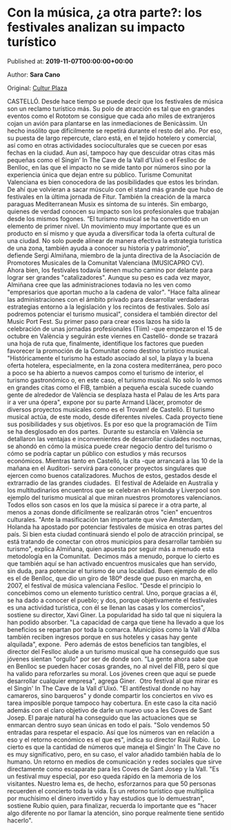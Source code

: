
# Con la música, ¿a otra parte?: los festivales analizan su impacto turístico

Published at: **2019-11-07T00:00:00+00:00**

Author: **Sara Cano**

Original: [Cultur Plaza](https://valenciaplaza.com/Conlamsicaaotrapartelosfestivalesanalizansuimpactoturstico1)

CASTELLÓ. Desde hace tiempo se puede decir que los festivales de música son un reclamo turístico más. Su polo de atracción es tal que en grandes eventos como el Rototom se consigue que cada año miles de extranjeros cojan un avión para plantarse en las inmediaciones de Benicàssim. Un hecho insólito que difícilmente se repetirá durante el resto del año. Por eso, su puesta de largo repercute, claro está, en el tejido hotelero y comercial, así como en otras actividades socioculturales que se cuecen por esas fechas en la ciudad. Aun así, tampoco hay que descuidar otras citas más pequeñas como el Singin’ In The Cave de la Vall d’Uixó o el Feslloc de Benlloc, en las que el impacto no se mide tanto por números sino por la experiencia única que dejan entre su público.
Turisme Comunitat Valenciana es bien conocedora de las posibilidades que estos les brindan. De ahí que volvieran a sacar músculo con el stand más grande que hubo de festivales en la última jornada de Fitur. También la creación de la marca paraguas Mediterranean Musix es síntoma de su interés. Sin embargo, quienes de verdad conocen su impacto son los profesionales que trabajan desde los mismos fogones. “El turismo musical se ha convertido en un elemento de primer nivel. Un movimiento muy importante que es un producto en sí mismo y que ayuda a diversificar toda la oferta cultural de una ciudad. No solo puede alinear de manera efectiva la estrategia turística de una zona, también ayuda a conocer su historia y patrimonio”, defiende Sergi Almiñana, miembro de la junta directiva de la Asociación de Promotores Musicales de la Comunitat Valenciana (MUSICAPRO CV). 
Ahora bien, los festivales todavía tienen mucho camino por delante para lograr ser grandes "catalizadores". Aunque su peso es cada vez mayor, Almiñana cree que las administraciones todavía no les ven como "empresarios que aportan mucho a la cadena de valor". "Hace falta alinear las administraciones con el ámbito privado para desarrollar verdaderas estrategias entorno a la legislación y los recintos de festivales. Solo así podremos potenciar el turismo musical", considera el también director del Music Port Fest. Su primer paso para crear esos lazos ha sido la celebración de unas jornadas profesionales (Tiim) -que empezaron el 15 de octubre en València y seguirán este viernes en Castelló- donde se trazará una hoja de ruta que, finalmente, identifique los factores que pueden favorecer la promoción de la Comunitat como destino turístico musical. 
"Históricamente el turismo ha estado asociado al sol, la playa y la buena oferta hotelera, especialmente, en la zona costera mediterránea, pero poco a poco se ha abierto a nuevos campos como el turismo de interior, el turismo gastronómico o, en este caso, el turismo musical. No solo lo vemos en grandes citas como el FIB, también a pequeña escala sucede cuando gente de alrededor de València se desplaza hasta el Palau de les Arts para ir a ver una ópera", expone por su parte Armand Llàcer, promotor de diversos proyectos musicales como es el Trovam! de Castelló. El turismo musical actúa, de este modo, desde diferentes niveles. Cada proyecto tiene sus posibilidades y sus objetivos. Es por eso que la programación de Tiim se ha desglosado en dos partes. 
Durante su estancia en València se detallaron las ventajas e inconvenientes de desarrollar ciudades nocturnas, se ahondó en cómo la música puede crear negocio dentro del turismo o cómo se podría captar un público con estudios y más recursos económicos. Mientras tanto en Castelló, la cita -que arrancará a las 10 de la mañana en el Auditori- servirá para conocer proyectos singulares que ejercen como buenos catalizadores. Muchos de estos, gestados desde el extrarradio de las grandes ciudades. 
El festival de Adelaide en Australia y los multitudinarios encuentros que se celebran en Holanda y Liverpool son ejemplo del turismo musical al que miran nuestros promotores valencianos. Todos ellos son casos en los que la música sí parece ir a otra parte, al menos a zonas donde difícilmente se realizarán otros "cien" encuentros culturales. "Ante la masificación tan importante que vive Amsterdam, Holanda ha apostado por potenciar festivales de música en otras partes del país. Si bien esta ciudad continuará siendo el polo de atracción principal, se está tratando de conectar con otros municipios para desarrollar también su turismo", explica Almiñana, quien apuesta por seguir más a menudo esta metodología en la Comunitat. 
Decimos más a menudo, porque lo cierto es que también aquí se han activado encuentros musicales que han servido, sin duda, para potenciar el turismo de una localidad. Buen ejemplo de ello es el de Benlloc, que dio un giro de 180º desde que puso en marcha, en 2007, el festival de música valenciana Feslloc. "Desde el principio lo concebimos como un elemento turístico central. Uno, porque gracias a él, se ha dado a conocer el pueblo; y dos, porque objetivamente el festivales es una actividad turística, con él se llenan las casas y los comercios", sostiene su director, Xavi Giner. La popularidad ha sido tal que ni siquiera la han podido absorber. "La capacidad de carga que tiene ha llevado a que los beneficios se repartan por toda la comarca. Municipios como la Vall d'Alba también reciben ingresos porque en sus hoteles y casas hay gente alquilada", expone. 
Pero además de estos beneficios tan tangibles, el director del Feslloc alude a un turismo musical que ha conseguido que sus jóvenes sientan "orgullo" por ser de donde son. "La gente ahora sabe que en Benlloc se pueden hacer cosas grandes, no al nivel del FIB, pero sí que ha valido para reforzarles su moral. Los jóvenes creen que aquí se puede desarrollar cualquier empresa", agrega Giner. 
Otro festival al que mirar es el Singin' In The Cave de la Vall d'Uixó. "El antifestival donde no hay camareros, sino barqueros" y donde compartir los conciertos en vivo es tarea imposible porque tampoco hay cobertura. En este caso la cita nació además con el claro objetivo de darle un nuevo uso a les Coves de Sant Josep. El paraje natural ha conseguido que las actuaciones que se enmarcan dentro suyo sean únicas en todo el país. "Solo vendemos 50 entradas para respetar el espacio. Así que los números van en relación a eso y el retorno económico es el que es", indica su director Raúl Rubio. 
Lo cierto es que la cantidad de números que maneja el Singin' In The Cave no es muy significativo, pero, en su caso, el valor añadido también habla de lo humano. Un retorno en medios de comunicación y redes sociales que sirve directamente como escaparate para les Coves de Sant Josep y la Vall. "Es un festival muy especial, por eso queda rápido en la memoria de los visitantes. Nuestro lema es, de hecho, esforzarnos para que 50 personas recuerden el concierto toda la vida. Es un retorno turístico que multiplica por muchísimo el dinero invertido y hay estudios que lo demuestran", sostiene Rubio quien, para finalizar, recuerda lo importante que es "hacer algo diferente no por llamar la atención, sino porque realmente tiene sentido hacerlo". 
